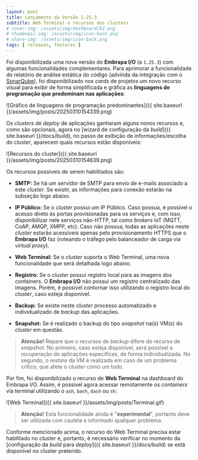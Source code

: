 ```yaml
---
layout: post
title: Lançamento da Versão 1.25.3
subtitle: Web Terminal e recursos dos clusters
# cover-img: /assets/img/dashboard/02.png
# thumbnail-img: /assets/img/icon-back.png
# share-img: /assets/img/icon-back.png
tags: [ releases, features ]
---
```


Foi disponibilizada uma nova versão do **Embrapa I/O** (a `1.25.3`) com algumas funcionalidades complementares. Para aprimorar a funcionalidade do relatório de análise estática do código (advinda da integração com o [SonarQube](https://www.sonarsource.com/products/sonarqube/)), foi disponibilizado nos _cards_ de projetos um novo recurso visual para exibir de forma simplificada e gráfica as **linguagens de programação que predominam nas aplicações**:

![Gráfico de linguagens de programação predominantes]({{ site.baseurl }}/assets/img/posts/20250310154339.png)

Os _clusters_ de _deploy_ de aplicações ganharam alguns novos recursos e, como são opcionais, agora no [wizard de configuração da _build_]({{ site.baseurl }}/docs/build), no passo de exibição de informações/escolha do _cluster_, aparecem quais recursos estão disponíveis:

![Recursos do cluster]({{ site.baseurl }}/assets/img/posts/20250310154639.png)

Os recursos possíveis de serem habilitados são:

- **SMTP:** Se há um servidor de SMTP para envio de e-mails associado a este _cluster_. Se existir, as informações para conexão estarão na subseção logo abaixo.

- **IP Público:** Se o _cluster_ possui um IP Público. Caso possua, é possível o acesso direto às portas provisionadas para os serviços e, com isso, disponibilizar nele serviços não-HTTP, tal como _brokers_ IoT (MQTT, CoAP, AMQP, XMPP, etc). Caso não possua, todas as aplicações neste _cluster_ estarão acessíveis apenas pelo provisionamento HTTPS que o **Embrapa I/O** faz (roteando o tráfego pelo balanceador de carga via _virtual proxy_).

- **Web Terminal:** Se o _cluster_ suporta o Web Terminal, uma nova funcionalidade que será detalhada logo abaixo.

- **Registro:** Se o _cluster_ possui registro local para as imagens dos containers. O **Embrapa I/O** não possui um registro centralizado das imagens. Porém, é possível contornar isso utilizando o registro local do _cluster_, caso esteja disponível.

- **Backup:** Se existe neste _cluster_ processo automatizado e individualizado de _backup_ das aplicações.

- **Snapshot:** Se é realizado o backup do tipo _snapshot_ na(s) VM(s) do _cluster_ em questão.

> **Atenção!** Repare que o recursos de _backup_ difere do recurso de _snapshot_. No primeiro, caso esteja disponível, será possível a recuperação de aplicações específicas, de forma individualizada. No segundo, o _restore_ da VM é realizada em caso de um problema crítico, que afete o _cluster_ como um todo.

Por fim, foi disponibilizado o recurso de **Web Terminal** na dashboard do Embrapa I/O. Assim, é possível agora acessar remotamente os _containers_ via terminal utilizando o `ash`, `bash`, `dash` ou `sh`:

![Web Terminal]({{ site.baseurl }}/assets/img/posts/Terminal.gif)

> **Atenção!** Esta funcionalidade ainda é "**experimental**", portanto deve ser utilizada com cautela e informado qualquer problema.

Conforme mencionado acima, o recurso do Web Terminal precisa estar habilitado no _cluster_ e, portanto, é necessário verificar no momento da [configuração da _build_ para _deploy_]({{ site.baseurl }}/docs/build) se está disponível no cluster preterido.

